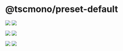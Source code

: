 # @tscmono/preset-default

[![](https://img.shields.io/npm/v/@tscmono/preset-default/latest)]() 
[![](https://img.shields.io/npm/v/@tscmono/preset-default/nightly)]() 

[![](https://img.shields.io/bundlephobia/min/@tscmono/preset-default)]()
[![](https://img.shields.io/bundlephobia/minzip/@tscmono/preset-default)]()

[![](https://img.shields.io/npm/l/@tscmono/preset-default)]() 
[![](https://img.shields.io/badge/developed%20with-Yarn%202-blue)](https://github.com/yarnpkg/berry)
